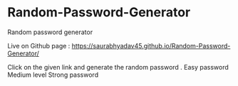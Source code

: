 # Random-Password-Generator
Random password generator

Live on Github page : https://saurabhyadav45.github.io/Random-Password-Generator/

Click on the given link and generate the random password .
Easy password
Medium level
Strong password
